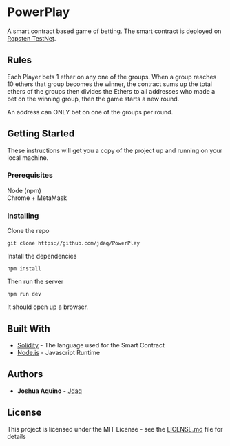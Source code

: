 # PowerPlay

A smart contract based game of betting. The smart contract is deployed on [Ropsten TestNet](https://ropsten.etherscan.io/address/0x6fa486478077a3343321c537fba7c9436f0a72fc). 

## Rules
Each Player bets 1 ether on any one of the groups.
When a group reaches 10 ethers that group becomes the winner, 
the contract sums up the total ethers of the groups then divides the Ethers to all addresses who made a bet on the winning group, then the game starts a new round.

An address can ONLY bet on one of the groups per round.

## Getting Started

These instructions will get you a copy of the project up and running on your local machine.

### Prerequisites

Node (npm)  
Chrome + MetaMask

### Installing

Clone the repo

```
git clone https://github.com/jdaq/PowerPlay
```

Install the dependencies
```
npm install
```

Then run the server
```
npm run dev
```

It should open up a browser.

## Built With

* [Solidity](https://github.com/ethereum/solidity) - The language used for the Smart Contract
* [Node.js](https://github.com/nodejs/node) - Javascript Runtime

## Authors

* **Joshua Aquino** - [Jdaq](https://github.com/jdaq)

## License

This project is licensed under the MIT License - see the [LICENSE.md](LICENSE.md) file for details


